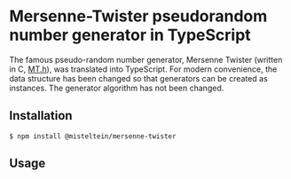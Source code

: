 # Mersenne-Twister pseudorandom number generator in TypeScript

The famous pseudo-random number generator, Mersenne Twister (written in C, [MT.h](https://omitakahiro.github.io/random/code/MT.h)), was translated into TypeScript.
For modern convenience, the data structure has been changed so that generators can be created as instances.
The generator algorithm has not been changed.

## Installation

```
$ npm install @misteltein/mersenne-twister
```

## Usage
